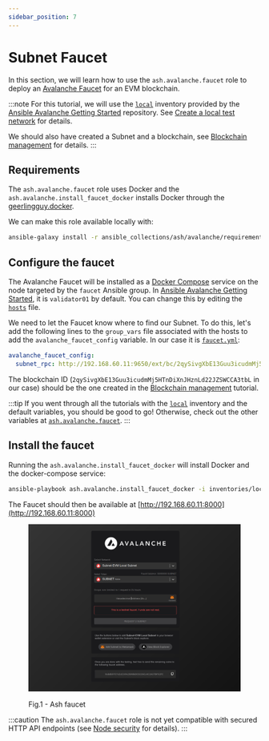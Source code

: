 ```yaml
---
sidebar_position: 7
---
```


# Subnet Faucet

In this section, we will learn how to use the `ash.avalanche.faucet` role to deploy an [Avalanche Faucet](https://github.com/ava-labs/avalanche-faucet) for an EVM blockchain.

:::note
For this tutorial, we will use the [`local`](https://github.com/AshAvalanche/ansible-avalanche-getting-started/tree/main/inventories/local) inventory provided by the [Ansible Avalanche Getting Started](https://github.com/AshAvalanche/ansible-avalanche-getting-started) repository. See [Create a local test network](./local-test-network) for details.

We should also have created a Subnet and a blockchain, see [Blockchain management](./blockchain-management) for details.
:::

## Requirements

The `ash.avalanche.faucet` role uses Docker and the `ash.avalanche.install_faucet_docker` installs Docker through the [geerlingguy.docker](https://galaxy.ansible.com/geerlingguy/docker).

We can make this role available locally with:

```bash
ansible-galaxy install -r ansible_collections/ash/avalanche/requirements.yml
```

## Configure the faucet

The Avalanche Faucet will be installed as a [Docker Compose](https://docs.docker.com/compose/) service on the node targeted by the `faucet` Ansible group. In [Ansible Avalanche Getting Started](https://github.com/AshAvalanche/ansible-avalanche-getting-started), it is `validator01` by default. You can change this by editing the [`hosts`](https://github.com/AshAvalanche/ansible-avalanche-getting-started/blob/main/inventories/local/hosts) file.

We need to let the Faucet know where to find our Subnet. To do this, let's add the following lines to the `group_vars` file associated with the hosts to add the `avalanche_faucet_config` variable. In our case it is [`faucet.yml`](https://github.com/AshAvalanche/ansible-avalanche-getting-started/tree/main/inventories/local/group_vars/faucet.yml):

```yaml
avalanche_faucet_config:
  subnet_rpc: http://192.168.60.11:9650/ext/bc/2qySivgXbE13Guu3icudmMj5HTnDiXnJHznLd22JZSWCCA3tbL/rpc
```

The blockchain ID (`2qySivgXbE13Guu3icudmMj5HTnDiXnJHznLd22JZSWCCA3tbL` in our case) should be the one created in the [Blockchain management](./blockchain-management) tutorial.

:::tip
If you went through all the tutorials with the [`local`](https://github.com/AshAvalanche/ansible-avalanche-getting-started/tree/main/inventories/local) inventory and the default variables, you should be good to go! Otherwise, check out the other variables at [`ash.avalanche.faucet`](/docs/tools/ansible-avalanche-collection/reference/roles/avalanche-faucet).
:::

## Install the faucet

Running the `ash.avalanche.install_faucet_docker` will install Docker and the docker-compose service:

```bash
ansible-playbook ash.avalanche.install_faucet_docker -i inventories/local
```

The Faucet should then be available at [http://192.168.60.11:8000](http://192.168.60.11:8000)

<figure>

![Ash faucet](/img/ash-faucet.png)

<figcaption style={{textAlign: 'center'}}>Fig.1 - Ash faucet</figcaption>
</figure>

:::caution
The `ash.avalanche.faucet` role is not yet compatible with secured HTTP API endpoints (see [Node security](./node-security) for details).
:::
